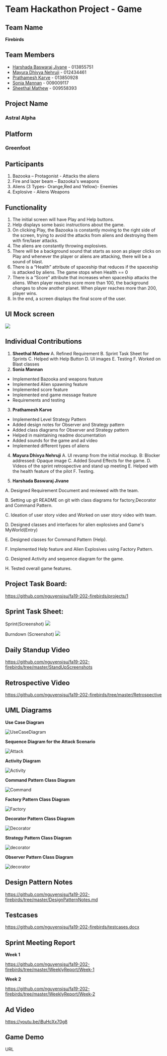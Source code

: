 # Team Hackathon Project - Game

## Team Name

**Firebirds**

## Team Members

* [Harshada Baswaraj Jivane](https://github.com/harshadajiv) - 013855751
* [Mayura Dhivya Nehruji](https://github.com/MayuraDhivyaNehruji) - 012434461
* [Prathamesh Karve](https://github.com/prathamr) - 013850928
* [Sonia Mannan](https://github.com/) - 009009117
* [Sheethal Mathew](https://github.com/) - 009558393


## Project Name
### Astral Alpha

## Platform
### Greenfoot

## Participants

1. Bazooka – Protagonist - Attacks the aliens
2. Fire and lazer beam – Bazooka's weapons
3. Aliens (3 Types- Orange,Red and Yellow)- Enemies
4. Explosive - Aliens Weapons

## Functionality
1. The initial screen will have Play and Help buttons.
2. Help displays some basic instructions about the game.
3. On clicking Play, the Bazooka is constantly moving to the right side of the screen, trying to avoid the attacks from aliens    and destroying them with fire/laser attacks.
4. The aliens are constantly throwing explosives.
5. There will be a background sound that starts as soon as player clicks on Play and whenever the player or aliens are attacking, there will be a sound of blast.
6. There is a “Health” attribute of spaceship that reduces if the spaceship is attacked by aliens. The game stops when Health == 0
7. There is a “Score” attribute that increases when spaceship attacks the aliens. When player reaches score more than 100, the background changes to show another planet. When player reaches more than 200, player wins.
8. In the end, a screen displays the final score of the user.

## UI Mock screen
![](images/mock1.png)


## Individual Contributions
1. **Sheethal Mathew**
A. Refined Requirement
B. Sprint Task Sheet for Sprints
C. Helped with Help Button
D. UI images
E. Testing
F. Worked on Blast classes
2. **Sonia Mannan**

- Implemented Bazooka and weapons feature
- Implemented Alien spawning feature
- Implemented score feature
- Implemented end game message feature
- Requirements and testing

3. **Prathamesh Karve**

* Implemented Level Strategy Pattern
* Added design notes for Observer and Strategy pattern
* Added class diagrams for Observer and Strategy pattern
* Helped in maintaining readme documentation
* Added sounds for the game and ad video
* Implemented different types of aliens

4. **Mayura Dhivya Nehruji**
A. UI revamp  from the initial mockup.
B: Blocker addressed: Opaque image
C. Added Sound Effects for the game.
D. Videos of the sprint retrospective and stand up meeting
E. Helped with the health feature of the pilot
F. Testing.


5. **Harshada Baswaraj Jivane**

A. Designed Requirement Document and reviewed with the team.

B. Setting up git README on git with class diagrams for factory,Decorator and Command Pattern.

C. Ideation of user story video and Worked on user story video with team.

D. Designed classes and interfaces for alien explosives and Game's MyWorld(Entry)

E. Designed classes for Command Pattern (Help).

F. Implemented Help feature and Alien Explosives using Factory Pattern.

G. Designed Activity and sequence diagram for the game.

H. Tested overall game features.

## Project Task Board:
https://github.com/nguyensjsu/fa19-202-firebirds/projects/1

## Sprint Task Sheet:

Sprint(Screenshot) 
![](images/SprintTask.PNG)


Burndown (Screenshot)
![](images/burndown.PNG)


## Daily Standup Video
https://github.com/nguyensjsu/fa19-202-firebirds/tree/master/StandUpScreenshots

## Retrospective Video
https://github.com/nguyensjsu/fa19-202-firebirds/tree/master/Retrospective

## UML Diagrams

**Use Case Diagram**

![UseCaseDiagram](https://user-images.githubusercontent.com/55175861/69395956-9ce2ef80-0c95-11ea-9c13-1de714bf0fd8.png)



**Sequence Diagram for the Attack Scenario**

![Attack](https://user-images.githubusercontent.com/55175861/69387951-44ebbf00-0c7c-11ea-9a64-dc0f1af27b9c.png)


**Activity Diagram**

![Activity](https://user-images.githubusercontent.com/55175861/69300035-fdefc200-0bc6-11ea-8218-6dfddbbe229f.png)


**Command Pattern Class Diagram**

![Command](https://user-images.githubusercontent.com/55175861/69271649-155c8a00-0b8a-11ea-93e4-689e42b9469d.png)


**Factory Pattern Class Diagram**

![Factory](https://user-images.githubusercontent.com/55175861/69271894-93209580-0b8a-11ea-9593-d6a98aed77d7.png)


**Decorator Pattern Class Diagram**

![Decorator](https://user-images.githubusercontent.com/55175861/69471532-26a5c200-0d55-11ea-960b-f86a2361d95b.png)

**Strategy Pattern Class Diagram**

![decorator](images/Strategy-cd.png)

**Observer Pattern Class Diagram**

![decorator](images/Observer-cd.png)


## Design Pattern Notes
https://github.com/nguyensjsu/fa19-202-firebirds/tree/master/DesignPatternNotes.md

## Testcases
https://github.com/nguyensjsu/fa19-202-firebirds/testcases.docx

## Sprint Meeting Report

**Week 1**

https://github.com/nguyensjsu/fa19-202-firebirds/tree/master/WeeklyReport/Week-1

**Week 2**

https://github.com/nguyensjsu/fa19-202-firebirds/tree/master/WeeklyReport/Week-2

## Ad Video
https://youtu.be/iBuHcXx70g8

## Game Demo
URL
